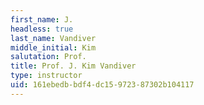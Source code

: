 ```yaml
---
first_name: J.
headless: true
last_name: Vandiver
middle_initial: Kim
salutation: Prof.
title: Prof. J. Kim Vandiver
type: instructor
uid: 161ebedb-bdf4-dc15-9723-87302b104117
---
```

